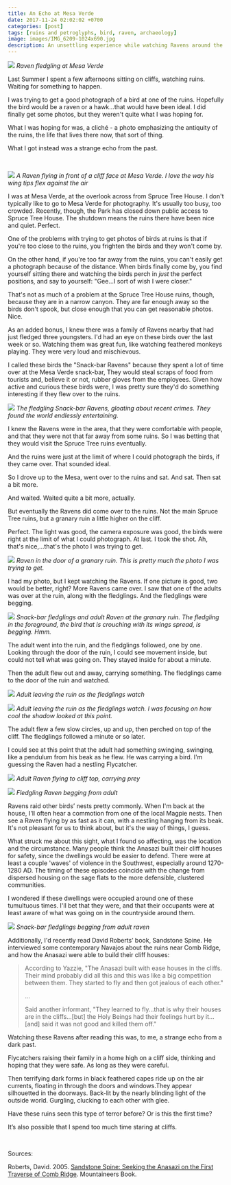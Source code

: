 ```yaml
---
title: An Echo at Mesa Verde
date: 2017-11-24 02:02:02 +0700
categories: [post]
tags: [ruins and petroglyphs, bird, raven, archaeology]
image: images/IMG_6209-1024x690.jpg
description: An unsettling experience while watching Ravens around the ruins at Mesa Verde
---
```


![](images/IMG_6209-1024x690.jpg) *Raven fledgling at Mesa Verde*

Last Summer I spent a few afternoons sitting on cliffs, watching ruins. Waiting for something to happen.

I was trying to get a good photograph of a bird at one of the ruins. Hopefully the bird would be a raven or a hawk...that would have been ideal. I did finally get some photos, but they weren't quite what I was hoping for.

What I was hoping for was, a cliché - a photo emphasizing the antiquity of the ruins, the life that lives there now, that sort of thing.

What I got instead was a strange echo from the past.

 

![](images/IMG_6544.jpg) *A Raven flying in front of a cliff face at Mesa Verde. I love the way his wing tips flex against the air*

I was at Mesa Verde, at the overlook across from Spruce Tree House. I don't typically like to go to Mesa Verde for photography. It's usually too busy, too crowded. Recently, though, the Park has closed down public access to Spruce Tree House. The shutdown means the ruins there have been nice and quiet. Perfect.

One of the problems with trying to get photos of birds at ruins is that if you're too close to the ruins, you frighten the birds and they won't come by.

On the other hand, if you're too far away from the ruins, you can't easily get a photograph because of the distance. When birds finally come by, you find yourself sitting there and watching the birds perch in _just_ the perfect positions, and say to yourself: "Gee...I sort of wish I were closer."

That's not as much of a problem at the Spruce Tree House ruins, though, because they are in a narrow canyon. They are far enough away so the birds don't spook, but close enough that you can get reasonable photos. Nice.

As an added bonus, I knew there was a family of Ravens nearby that had just fledged three youngsters. I'd had an eye on these birds over the last week or so. Watching them was great fun, like watching feathered monkeys playing. They were very loud and mischievous.

I called these birds the "Snack-bar Ravens" because they spent a lot of time over at the Mesa Verde snack-bar, They would steal scraps of food from tourists and, believe it or not, rubber gloves from the employees. Given how active and curious these birds were, I was pretty sure they'd do something interesting if they flew over to the ruins.

![](images/81A3E9E7-7B2F-4494-B248-62DE1FA1847D-1024x649.jpg) *The fledgling Snack-bar Ravens, gloating about recent crimes. They found the world endlessly entertaining.*

I knew the Ravens were in the area, that they were comfortable with people, and that they were not that far away from some ruins. So I was betting that they would visit the Spruce Tree ruins eventually.

And the ruins were just at the limit of where I could photograph the birds, if they came over. That sounded ideal.

So I drove up to the Mesa, went over to the ruins and sat. And sat. Then sat a bit more.

And waited. Waited quite a bit more, actually.

But eventually the Ravens did come over to the ruins. Not the main Spruce Tree ruins, but a granary ruin a little higher on the cliff.

Perfect. The light was good, the camera exposure was good, the birds were right at the limit of what I could photograph. At last. I took the shot. Ah, that's nice,...that's the photo I was trying to get.

![](images/IMG_6562.jpg) *Raven in the door of a granary ruin. This is pretty much the photo I was trying to get.*

I had my photo, but I kept watching the Ravens. If one picture is good, two would be better, right? More Ravens came over. I saw that one of the adults was over at the ruin, along with the fledglings. And the fledglings were begging.

![](images/IMG_6547.jpg) *Snack-bar fledglings and adult Raven at the granary ruin. The fledgling in the foreground, the bird that is crouching with its wings spread, is begging. Hmm.*

The adult went into the ruin, and the fledglings followed, one by one. Looking through the door of the ruin, I could see movement inside, but could not tell what was going on. They stayed inside for about a minute.

Then the adult flew out and away, carrying something. The fledglings came to the door of the ruin and watched.

![](images/IMG_6557.jpg) *Adult leaving the ruin as the fledglings watch*

![](images/IMG_6558.jpg) *Adult leaving the ruin as the fledglings watch. I was focusing on how cool the shadow looked at this point.*

The adult flew a few slow circles, up and up, then perched on top of the cliff. The fledglings followed a minute or so later.

I could see at this point that the adult had something swinging, swinging, like a pendulum from his beak as he flew. He was carrying a bird. I'm guessing the Raven had a nestling Flycatcher.

![](images/IMG_6512-1024x702.jpg) *Adult Raven flying to cliff top, carrying prey*

![](images/IMG_6515-1024x805.jpg) *Fledgling Raven begging from adult*

Ravens raid other birds’ nests pretty commonly. When I'm back at the house, I'll often hear a commotion from one of the local Magpie nests. Then see a Raven flying by as fast as it can, with a nestling hanging from its beak. It's not pleasant for us to think about, but it's the way of things, I guess.

What struck me about this sight, what I found so affecting, was the location and the circumstance. Many people think the Anasazi built their cliff houses for safety, since the dwellings would be easier to defend. There were at least a couple 'waves' of violence in the Southwest, especially around 1270-1280 AD. The timing of these episodes coincide with the change from dispersed housing on the sage flats to the more defensible, clustered communities.

I wondered if these dwellings were occupied around one of these tumultuous times. I'll bet that they were, and that their occupants were at least aware of what was going on in the countryside around them.

![](images/IMG_6521-1024x716.jpg) *Snack-bar fledglings begging from adult raven*

Additionally, I'd recently read David Roberts’ book, Sandstone Spine. He interviewed some contemporary Navajos about the ruins near Comb Ridge, and how the Anasazi were able to build their cliff houses:

> According to Yazzie, "The Anasazi built with ease houses in the cliffs. Their mind probably did all this and this was like a big competition between them. They started to fly and then got jealous of each other."
> 
> ...
> 
> Said another informant, "They learned to fly...that is why their houses are in the cliffs...\[but\] the Holy Beings had their feelings hurt by it...\[and\] said it was not good and killed them off."

Watching these Ravens after reading this was, to me, a strange echo from a dark past.

Flycatchers raising their family in a home high on a cliff side, thinking and hoping that they were safe. As long as they were careful.

Then terrifying dark forms in black feathered capes ride up on the air currents, floating in through the doors and windows.They appear silhouetted in the doorways. Back-lit by the nearly blinding light of the outside world. Gurgling, clucking to each other with glee.

Have these ruins seen this type of terror before? Or is this the first time?

It’s also possible that I spend too much time staring at cliffs.

 

Sources:

Roberts, David. 2005. [Sandstone Spine: Seeking the Anasazi on the First Traverse of Comb Ridge](https://www.amazon.com/Sandstone-Spine-Seeking-Anasazi-Traverse/dp/1594850054). Mountaineers Book.